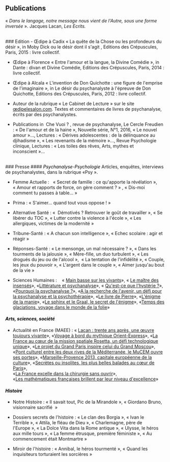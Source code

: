 ## Publications 

 « *Dans le langage, notre message nous vient de l'Autre, sous une forme inversée* ». Jacques Lacan, *Les Ecrits.*
 
<br/>
### Edition
- Œdipe à Cadix
« La quête de la Chose ou les profondeurs du désir », in Moby Dick ou le désir dont il s'agit ,  Editions des Crépuscules, Paris, 2015 : livre collectif.

- Œdipe à Florence
« Entre l'amour et la langue, la Divine Comédie », in Dante : divan et Divine Comédie, Editions des Crépuscules, Paris, 2014 : livre collectif.

- Œdipe à Alcala
« L'invention de Don Quichotte : une figure de l'emprise de l'imaginaire », in Le désir du psychanalyste à l'épreuve de Don Quichotte, Editions des Crépuscules, Paris, 2012 : livre collectif.

- Auteur de la rubrique « Le Cabinet de Lecture »  sur le site [œdipelesalon.com](http://www.oedipelesalon.com/cabinet/d_arpin_1216.html). Textes et commentaires de livres de psychanalyse, écrits par des psychanalystes.

- Publications  in  Che Vuoi ? , revue de psychanalyse, Le Cercle Freudien : « De l'amour et de  la haine », Nouvelle série, N°1,  2016, « Le nouvel amour »…, Lectures : « Dérives adolescentes : de la délinquance au djihadisme », « Les revenants de la mémoire »…, Revue Psychologie clinique, Lectures :  « Les toiles des rêves, Arts, mythes et inconscient »…

<br/>
### Presse
#### <FONT color="black"> <I> Psychanalyse-Psychologie </I> </FONT>
Articles, enquêtes, interviews de psychanalystes, dans la rubrique «Psy ». 
 
- Femme Actuelle :  
« Secret de famille : ce qu'apporte la révélation », « Amour et rapports de force, on gère comment ? » , « Dis-moi comment tu passes à table… »

- Prima : 
« S'aimer… quand tout vous oppose ! »

- Alternative Santé : 
«  Démotivés ? Retrouver le goût de travailler », « Se libérer du TOC », « Lutter contre la violence à l'école », « Les allergiques, victimes de la modernité »

- Tribune-Santé : 
« A chacun son intelligence », « Echec scolaire : agir et réagir »

- Réponses-Santé : 
« Le mensonge, un mal nécessaire ? », « Dans les tourments de la jalousie », « Mère-fille, un duo turbulent », « Les drogués du jeu ou de l'alcool »,  « La tentation de l'infidélité », « Couple, les jeux du pouvoir », « L'argent dans le  couple », « Aimer jusqu'au bout de la vie »

- Sciences Humaines :   
« [Main basse sur les vivants](http://www.scienceshumaines.com/main-basse-sur-les-vivants_fr_315.html)», 
« [Le maître des insensés](http://www.scienceshumaines.com/le-maitre-des-insenses_fr_10208.html)», «[Littérature et psychanalyse](https://www.scienceshumaines.com/litterature-et-psychanalyse_fr_10664.html)», « [Qu'est-ce que l'hystérie ?](https://www.scienceshumaines.com/qu-est-ce-que-l-hysterie_fr_26714.html)», «[Pourquoi la psychanalyse ?](https://www.scienceshumaines.com/pourquoi-la-psychanalyse_fr_116.html)», 
«[A la recherche de l'avenir, un défi pour la psychanalyse et la psychothérapie](https://www.scienceshumaines.com/a-la-recherche-de-l-avenir-un-defi-pour-la-psychanalyse-et-la-psychotherapie_fr_201.html )», «[Le livre de Pierre](https://www.scienceshumaines.com/le-livre-de-pierre_fr_10824.html)», «[L'énigme de la manie](https://www.scienceshumaines.com/l-enigme-de-la-manie_fr_26713.html)»,
«[Le sphinx et le Graal, le secret de l'énigme](https://www.scienceshumaines.com/le-sphinx-et-le-graal-le-secret-de-l-enigme_fr_10972.html)», «[Temps des glaciations, voyage dans le monde de la folie](https://www.scienceshumaines.com/temps-des-glaciations-voyage-dans-le-monde-de-la-folie_fr_540.html)»


#### <FONT color="black"> <I> Arts, sciences, société </I> </FONT>

- Actualité en France (MAEE) : 
« [Lacan : trente ans après, une œuvre toujours vivante](http://www.ambafrance-kh.org/Lacan-trente-ans-apres-une-oeuvre)»,   «[Voyage à bord du mythique Orient-Express](http://www.france-taipei.org/Voyage-a-bord-du-mythique-Orient)»,   «[La France au cœur de la mission spatiale Rosetta, un défi technologique unique](http://www.ambafrance-cr.org/La-France-au-coeur-de-la-mission)»,   «[Le projet du Grand Paris inspire celui du Grand Moscou](http://www.ambafrance-kr.org/Actualite-en-France,1856)»,  
«[Pont culturel entre les deux rives de la Méditerranée, le MuCEM ouvre ses portes](http://www.ambafrance-kr.org/Actualite-en-France,2121)»,   «[Marseille-Provence 2013, capitale européenne de la culture](http://www.ambafrance-pl.org/Marseille-Provence-2013-capitale)»,
«[Secrètes ou insolites, les plus belles balades au cœur de Paris](http://www.ambafrance-nl.org/Secretes-ou-insolites-les-plus)»,  
«[La France excelle dans la chirurgie sans ouvrir](http://www.ambafrance-am.org/La-France-excelle-dans-la-chirurgie-sans-ouvrir)»,  
«[Les mathématiques françaises brillent par leur niveau d'excellence](http://www.ambafrance-nl.org/Les-mathematiques-francaises)»


#### <FONT color="black"> <I> Histoire </I> </FONT>

- Notre Histoire : 
« Il savait tout, Pic de la Mirandole », « Giordano Bruno, visionnaire sacrifié  »

- Dossiers secrets de l'histoire : 
« Le clan des Borgia », « Ivan le Terrible », « Attila, le fléau de Dieu », « Charlemagne, père de l'Europe », « La Dolce Vita dans la Rome antique », « Ulysse, le héros aux mille tours », « La femme étrusque, première féministe », « Au commencement était Montmartre »

- Miroir de l'histoire : 
« Annibal, le héros tourmenté », « Quand les inquisiteurs torturaient les sorcières »












